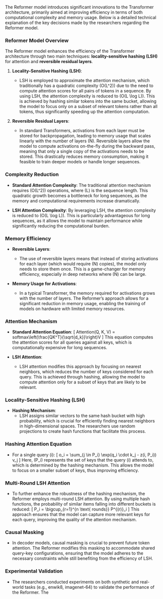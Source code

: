 The Reformer model introduces significant innovations to the Transformer architecture, primarily aimed at improving efficiency in terms of both computational complexity and memory usage. Below is a detailed technical explanation of the key decisions made by the researchers regarding the Reformer model.

### Reformer Model Overview

The Reformer model enhances the efficiency of the Transformer architecture through two main techniques: **locality-sensitive hashing (LSH)** for attention and **reversible residual layers**. 

1. **Locality-Sensitive Hashing (LSH)**: 
   - LSH is employed to approximate the attention mechanism, which traditionally has a quadratic complexity \(O(L^2)\) due to the need to compute attention scores for all pairs of tokens in a sequence. By using LSH, the attention complexity is reduced to \(O(L \log L)\). This is achieved by hashing similar tokens into the same bucket, allowing the model to focus only on a subset of relevant tokens rather than all tokens, thus significantly speeding up the attention computation.

2. **Reversible Residual Layers**: 
   - In standard Transformers, activations from each layer must be stored for backpropagation, leading to memory usage that scales linearly with the number of layers \(N\). Reversible layers allow the model to compute activations on-the-fly during the backward pass, meaning that only a single copy of the activations needs to be stored. This drastically reduces memory consumption, making it feasible to train deeper models or handle longer sequences.

### Complexity Reduction

- **Standard Attention Complexity**: The traditional attention mechanism requires \(O(L^2)\) operations, where \(L\) is the sequence length. This quadratic growth becomes a bottleneck for long sequences, as the memory and computational requirements increase dramatically.
  
- **LSH Attention Complexity**: By leveraging LSH, the attention complexity is reduced to \(O(L \log L)\). This is particularly advantageous for long sequences, as it allows the model to maintain performance while significantly reducing the computational burden.

### Memory Efficiency

- **Reversible Layers**: 
  - The use of reversible layers means that instead of storing activations for each layer (which would require \(N\) copies), the model only needs to store them once. This is a game-changer for memory efficiency, especially in deep networks where \(N\) can be large.

- **Memory Usage for Activations**: 
  - In a typical Transformer, the memory required for activations grows with the number of layers. The Reformer’s approach allows for a significant reduction in memory usage, enabling the training of models on hardware with limited memory resources.

### Attention Mechanism

- **Standard Attention Equation**: 
  \[
  Attention(Q, K, V) = softmax\left(\frac{QK^T}{\sqrt{d_k}}\right)V
  \]
  This equation computes the attention scores for all queries against all keys, which is computationally expensive for long sequences.

- **LSH Attention**: 
  - LSH attention modifies this approach by focusing on nearest neighbors, which reduces the number of keys considered for each query. This is achieved through hashing, allowing the model to compute attention only for a subset of keys that are likely to be relevant.

### Locality-Sensitive Hashing (LSH)

- **Hashing Mechanism**: 
  - LSH assigns similar vectors to the same hash bucket with high probability, which is crucial for efficiently finding nearest neighbors in high-dimensional spaces. The researchers use random projections to create hash functions that facilitate this process.

### Hashing Attention Equation

- For a single query \(i\):
  \[
  o_i = \sum_{j \in P_i} \exp(q_i \cdot k_j - z(i, P_i)) v_j
  \]
  Here, \(P_i\) represents the set of keys that the query \(i\) attends to, which is determined by the hashing mechanism. This allows the model to focus on a smaller subset of keys, thus improving efficiency.

### Multi-Round LSH Attention

- To further enhance the robustness of the hashing mechanism, the Reformer employs multi-round LSH attention. By using multiple hash functions, the probability of similar items falling into different buckets is reduced:
  \[
  P_i = \bigcup_{r=1}^{n \text{ rounds}} P^{(r)}_i
  \]
  This approach ensures that the model can capture more relevant keys for each query, improving the quality of the attention mechanism.

### Causal Masking

- In decoder models, causal masking is crucial to prevent future token attention. The Reformer modifies this masking to accommodate shared query-key configurations, ensuring that the model adheres to the necessary constraints while still benefiting from the efficiency of LSH.

### Experimental Validation

- The researchers conducted experiments on both synthetic and real-world tasks (e.g., enwik8, imagenet-64) to validate the performance of the Reformer. The